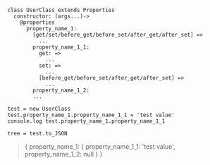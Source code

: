     class UserClass extends Properties
      constructor: (args...)->
        @properties
          property_name_1:
            [get/set/before_get/before_set/after_get/after_set] =>
              ...
            property_name_1_1:
              get: =>
                ...
              set: =>
                ...
              [before_get/before_set/after_get/after_set] =>
                ...
            property_name_1_2:
            ...

    test = new UserClass
    test.property_name_1.property_name_1_1 = 'test value'
    console.log test.property_name_1.property_name_1_1

    tree = test.to_JSON

> { property_name_1:
>   { property_name_1_1: 'test value', 
>     property_name_1_2: null
>   }
> }

